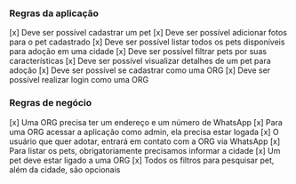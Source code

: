 ### Regras da aplicação

[x] Deve ser possível cadastrar um pet
[x] Deve ser possível adicionar fotos para o pet cadastrado
[x] Deve ser possível listar todos os pets disponíveis para adoção em uma cidade
[x] Deve ser possível filtrar pets por suas características
[x] Deve ser possível visualizar detalhes de um pet para adoção
[x] Deve ser possível se cadastrar como uma ORG
[x] Deve ser possível realizar login como uma ORG

### Regras de negócio

[x] Uma ORG precisa ter um endereço e um número de WhatsApp
[x] Para uma ORG acessar a aplicação como admin, ela precisa estar logada
[x] O usuário que quer adotar, entrará em contato com a ORG via WhatsApp
[x] Para listar os pets, obrigatoriamente precisamos informar a cidade
[x] Um pet deve estar ligado a uma ORG
[x] Todos os filtros para pesquisar pet, além da cidade, são opcionais